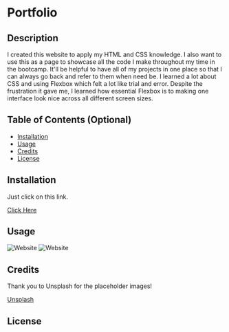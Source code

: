 # Portfolio

## Description

I created this website to apply my HTML and CSS knowledge. I also want to use this as a page to showcase all the code I make throughout my time in the bootcamp. It'll be helpful to have all of my projects in one place so that I can always go back and refer to them when need be. I learned a lot about CSS and using Flexbox which felt a lot like trial and error. Despite the frustration it gave me, I learned how essential Flexbox is to making one interface look nice across all different screen sizes.

## Table of Contents (Optional)

- [Installation](#installation)
- [Usage](#usage)
- [Credits](#credits)
- [License](#license)

## Installation

Just click on this link.

[Click Here](https://danibano.github.io/portfolio/)

## Usage

![Website](assets/css/images/screenshot%201.png)
![Website](assets/css/images/screenshot%202.png)

## Credits

Thank you to Unsplash for the placeholder images!

[Unsplash](https://unsplash.com/)

## License
